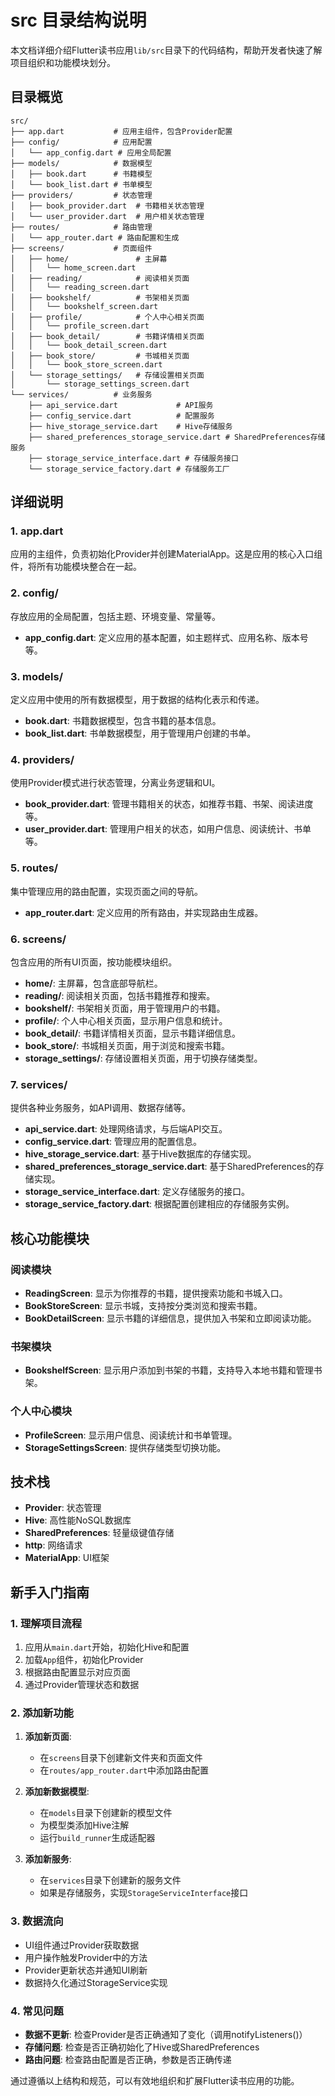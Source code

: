 # src 目录结构说明

本文档详细介绍Flutter读书应用`lib/src`目录下的代码结构，帮助开发者快速了解项目组织和功能模块划分。

## 目录概览

```
src/
├── app.dart           # 应用主组件，包含Provider配置
├── config/            # 应用配置
│   └── app_config.dart # 应用全局配置
├── models/            # 数据模型
│   ├── book.dart      # 书籍模型
│   └── book_list.dart # 书单模型
├── providers/         # 状态管理
│   ├── book_provider.dart  # 书籍相关状态管理
│   └── user_provider.dart  # 用户相关状态管理
├── routes/            # 路由管理
│   └── app_router.dart # 路由配置和生成
├── screens/           # 页面组件
│   ├── home/               # 主屏幕
│   │   └── home_screen.dart
│   ├── reading/            # 阅读相关页面
│   │   └── reading_screen.dart
│   ├── bookshelf/          # 书架相关页面
│   │   └── bookshelf_screen.dart
│   ├── profile/            # 个人中心相关页面
│   │   └── profile_screen.dart
│   ├── book_detail/        # 书籍详情相关页面
│   │   └── book_detail_screen.dart
│   ├── book_store/         # 书城相关页面
│   │   └── book_store_screen.dart
│   └── storage_settings/   # 存储设置相关页面
│       └── storage_settings_screen.dart
└── services/          # 业务服务
    ├── api_service.dart             # API服务
    ├── config_service.dart          # 配置服务
    ├── hive_storage_service.dart    # Hive存储服务
    ├── shared_preferences_storage_service.dart # SharedPreferences存储服务
    ├── storage_service_interface.dart # 存储服务接口
    └── storage_service_factory.dart # 存储服务工厂
```

## 详细说明

### 1. app.dart

应用的主组件，负责初始化Provider并创建MaterialApp。这是应用的核心入口组件，将所有功能模块整合在一起。

### 2. config/

存放应用的全局配置，包括主题、环境变量、常量等。

- **app_config.dart**: 定义应用的基本配置，如主题样式、应用名称、版本号等。

### 3. models/

定义应用中使用的所有数据模型，用于数据的结构化表示和传递。

- **book.dart**: 书籍数据模型，包含书籍的基本信息。
- **book_list.dart**: 书单数据模型，用于管理用户创建的书单。

### 4. providers/

使用Provider模式进行状态管理，分离业务逻辑和UI。

- **book_provider.dart**: 管理书籍相关的状态，如推荐书籍、书架、阅读进度等。
- **user_provider.dart**: 管理用户相关的状态，如用户信息、阅读统计、书单等。

### 5. routes/

集中管理应用的路由配置，实现页面之间的导航。

- **app_router.dart**: 定义应用的所有路由，并实现路由生成器。

### 6. screens/

包含应用的所有UI页面，按功能模块组织。

- **home/**: 主屏幕，包含底部导航栏。
- **reading/**: 阅读相关页面，包括书籍推荐和搜索。
- **bookshelf/**: 书架相关页面，用于管理用户的书籍。
- **profile/**: 个人中心相关页面，显示用户信息和统计。
- **book_detail/**: 书籍详情相关页面，显示书籍详细信息。
- **book_store/**: 书城相关页面，用于浏览和搜索书籍。
- **storage_settings/**: 存储设置相关页面，用于切换存储类型。

### 7. services/

提供各种业务服务，如API调用、数据存储等。

- **api_service.dart**: 处理网络请求，与后端API交互。
- **config_service.dart**: 管理应用的配置信息。
- **hive_storage_service.dart**: 基于Hive数据库的存储实现。
- **shared_preferences_storage_service.dart**: 基于SharedPreferences的存储实现。
- **storage_service_interface.dart**: 定义存储服务的接口。
- **storage_service_factory.dart**: 根据配置创建相应的存储服务实例。

## 核心功能模块

### 阅读模块

- **ReadingScreen**: 显示为你推荐的书籍，提供搜索功能和书城入口。
- **BookStoreScreen**: 显示书城，支持按分类浏览和搜索书籍。
- **BookDetailScreen**: 显示书籍的详细信息，提供加入书架和立即阅读功能。

### 书架模块

- **BookshelfScreen**: 显示用户添加到书架的书籍，支持导入本地书籍和管理书架。

### 个人中心模块

- **ProfileScreen**: 显示用户信息、阅读统计和书单管理。
- **StorageSettingsScreen**: 提供存储类型切换功能。

## 技术栈

- **Provider**: 状态管理
- **Hive**: 高性能NoSQL数据库
- **SharedPreferences**: 轻量级键值存储
- **http**: 网络请求
- **MaterialApp**: UI框架

## 新手入门指南

### 1. 理解项目流程

1. 应用从`main.dart`开始，初始化Hive和配置
2. 加载`App`组件，初始化Provider
3. 根据路由配置显示对应页面
4. 通过Provider管理状态和数据

### 2. 添加新功能

1. **添加新页面**: 
   - 在`screens`目录下创建新文件夹和页面文件
   - 在`routes/app_router.dart`中添加路由配置

2. **添加新数据模型**: 
   - 在`models`目录下创建新的模型文件
   - 为模型类添加Hive注解
   - 运行`build_runner`生成适配器

3. **添加新服务**: 
   - 在`services`目录下创建新的服务文件
   - 如果是存储服务，实现`StorageServiceInterface`接口

### 3. 数据流向

- UI组件通过Provider获取数据
- 用户操作触发Provider中的方法
- Provider更新状态并通知UI刷新
- 数据持久化通过StorageService实现

### 4. 常见问题

- **数据不更新**: 检查Provider是否正确通知了变化（调用notifyListeners()）
- **存储问题**: 检查是否正确初始化了Hive或SharedPreferences
- **路由问题**: 检查路由配置是否正确，参数是否正确传递

通过遵循以上结构和规范，可以有效地组织和扩展Flutter读书应用的功能。